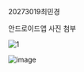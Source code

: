 20273019최민경

안드로이드앱 사진 첨부


![1](https://user-images.githubusercontent.com/80881753/132527459-7def2a1e-1fe9-40fd-a89d-613046ecc0c5.jpg)



![image](https://user-images.githubusercontent.com/80881753/132531086-e5d42e9c-88f7-4b20-a764-d9ae78530511.png)
